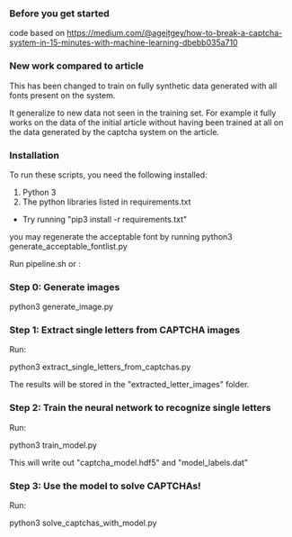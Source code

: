 ### Before you get started

code based on https://medium.com/@ageitgey/how-to-break-a-captcha-system-in-15-minutes-with-machine-learning-dbebb035a710

### New work compared to article

This has been changed to train on fully synthetic data generated with all fonts present on the system.

It generalize to new data not seen in the training set.
For example it fully works on the data of the initial article without having been trained 
at all on the data generated by the captcha system on the article.

### Installation
To run these scripts, you need the following installed:

1. Python 3
2. The python libraries listed in requirements.txt
 - Try running "pip3 install -r requirements.txt"
 
you may regenerate the acceptable font by running python3 generate_acceptable_fontlist.py

Run pipeline.sh or :
 
### Step 0: Generate images

python3 generate_image.py

### Step 1: Extract single letters from CAPTCHA images

Run:

python3 extract_single_letters_from_captchas.py

The results will be stored in the "extracted_letter_images" folder.


### Step 2: Train the neural network to recognize single letters

Run:

python3 train_model.py

This will write out "captcha_model.hdf5" and "model_labels.dat"


### Step 3: Use the model to solve CAPTCHAs!

Run: 

python3 solve_captchas_with_model.py